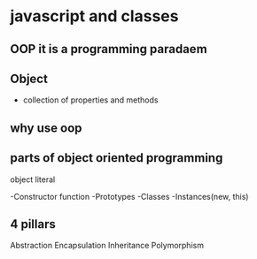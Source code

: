 # javascript and classes

## OOP it is a programming paradaem

## Object

- collection of properties and methods

## why use oop

## parts of object oriented programming

object literal

-Constructor function
-Prototypes
-Classes
-Instances(new, this)

## 4 pillars

Abstraction
Encapsulation
Inheritance
Polymorphism
